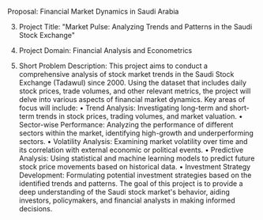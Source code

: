 Proposal: Financial Market Dynamics in Saudi Arabia

3. Project Title: "Market Pulse: Analyzing Trends and Patterns in the Saudi Stock Exchange"

4. Project Domain: Financial Analysis and Econometrics

5. Short Problem Description: This project aims to conduct a comprehensive analysis of stock
market trends in the Saudi Stock Exchange (Tadawul) since 2000. Using the dataset that
includes daily stock prices, trade volumes, and other relevant metrics, the project will delve
into various aspects of financial market dynamics.
Key areas of focus will include:
  • Trend Analysis: Investigating long-term and short-term trends in stock prices,
  trading volumes, and market valuation.
  • Sector-wise Performance: Analyzing the performance of different sectors within the
  market, identifying high-growth and underperforming sectors.
  • Volatility Analysis: Examining market volatility over time and its correlation with
  external economic or political events.
  • Predictive Analysis: Using statistical and machine learning models to predict future
  stock price movements based on historical data.
  • Investment Strategy Development: Formulating potential investment strategies
  based on the identified trends and patterns.
  The goal of this project is to provide a deep understanding of the Saudi stock market's behavior,
  aiding investors, policymakers, and financial analysts in making informed decisions.
